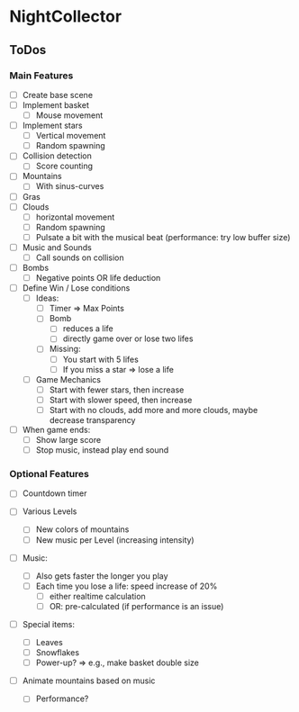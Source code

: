 # NightCollector





## ToDos

### Main Features

- [ ] Create base scene
- [ ] Implement basket
  - [ ] Mouse movement
- [ ] Implement stars
  - [ ] Vertical movement
  - [ ] Random spawning
- [ ] Collision detection
  - [ ] Score counting
- [ ] Mountains
  - [ ] With sinus-curves
- [ ] Gras
- [ ] Clouds
  - [ ] horizontal movement
  - [ ] Random spawning
  - [ ] Pulsate a bit with the musical beat (performance: try low buffer size)
- [ ] Music and Sounds
  - [ ] Call sounds on collision
- [ ] Bombs
  - [ ] Negative points OR life deduction
- [ ] Define Win / Lose conditions
  - [ ] Ideas: 
    - [ ] Timer => Max Points
    - [ ] Bomb
      - [ ] reduces a life
      - [ ] directly game over or lose two lifes
    - [ ] Missing: 
      - [ ] You start with 5 lifes
      - [ ] If you miss a star => lose a life
  - [ ] Game Mechanics
    - [ ] Start with fewer stars, then increase
    - [ ] Start with slower speed, then increase
    - [ ] Start with no clouds, add more and more clouds, maybe decrease transparency
- [ ] When game ends:
  - [ ] Show large score
  - [ ] Stop music, instead play end sound

### Optional Features

- [ ] Countdown timer

- [ ] Various Levels

  - [ ] New colors of mountains
  - [ ] New music per Level (increasing intensity)

- [ ] Music: 

  - [ ] Also gets faster the longer you play
  - [ ] Each time you lose a life: speed increase of 20%
    - [ ] either realtime calculation
    - [ ] OR: pre-calculated (if performance is an issue)

- [ ] Special items:

  - [ ] Leaves
  - [ ] Snowflakes
  - [ ] Power-up? => e.g., make basket double size

- [ ] Animate mountains based on music

  - [ ] Performance?

  
